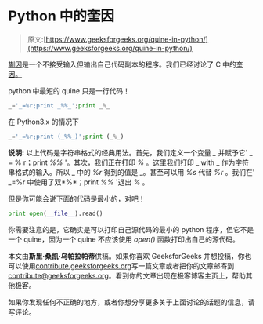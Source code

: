 # Python 中的奎因

> 原文:[https://www.geeksforgeeks.org/quine-in-python/](https://www.geeksforgeeks.org/quine-in-python/)

[蒯因](https://www.geeksforgeeks.org/quine-a-self-reproducing-program)是一个不接受输入但输出自己代码副本的程序。我们已经讨论了 C 中的[奎因。](https://www.geeksforgeeks.org/quine-a-self-reproducing-program/)

python 中最短的 quine 只是一行代码！

```py
_='_=%r;print _%%_';print _%_
```

在 Python3.x 的情况下

```py
_='_=%r;print (_%%_)';print (_%_)
```

**说明:**
以上代码是字符串格式的经典用法。首先，我们定义一个变量 *_* 并赋予它' _ = % r；print _%%_ '。其次，我们正在打印 *_%_* 。这里我们打印 _ with _ 作为字符串格式的输入。所以 _ 中的 *%r* 得到的值是 _。甚至可以用 *%s* 代替 *%r* 。我们在' _=%r 中使用了双*%*；print _%%_ '退出 *%* 。

但是你可能会说下面的代码是最小的，对吧！

```py
print open(__file__).read()
```

你需要注意的是，它确实是可以打印自己源代码的最小的 python 程序，但它不是一个 quine，因为一个 quine 不应该使用 *open()* 函数打印出自己的源代码。

本文由**斯里·桑凯·乌帕拉帕蒂**供稿。如果你喜欢 GeeksforGeeks 并想投稿，你也可以使用[contribute.geeksforgeeks.org](http://www.contribute.geeksforgeeks.org)写一篇文章或者把你的文章邮寄到 contribute@geeksforgeeks.org。看到你的文章出现在极客博客主页上，帮助其他极客。

如果你发现任何不正确的地方，或者你想分享更多关于上面讨论的话题的信息，请写评论。